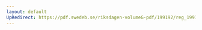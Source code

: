 ```yaml
---
layout: default
UpRedirect: https://pdf.swedeb.se/riksdagen-volumeG-pdf/199192/reg_199192/reg_199192_0616.pdf
---
```

